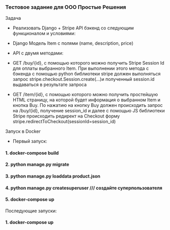 ### Тестовое задание для ООО Простые Решения

Задача

- Реализовать Django + Stripe API бэкенд со следующим функционалом и условиями:

- Django Модель Item с полями (name, description, price)

- API с двумя методами:

- GET /buy/{id}, c помощью которого можно получить Stripe Session Id для оплаты выбранного Item.
  При выполнении этого метода c бэкенда с помощью python библиотеки stripe должен выполняться запрос
  stripe.checkout.Session.create(...)и полученный session.id выдаваться в результате запроса

- GET /item/{id}, c помощью которого можно получить простейшую HTML страницу, на которой будет
  информация о выбранном Item и кнопка Buy. По нажатию на кнопку Buy должен происходить запрос на /buy/{id},
  получение session_id и далее с помощью JS библиотеки Stripe происходить редирект на Checkout форму
  stripe.redirectToCheckout(sessionId=session_id)

Запуск в Docker

- Первый запуск:
#### 1. docker-compose build
#### 2. python manage.py migrate
#### 3. python manage.py loaddata product.json
#### 4. python manage.py createsuperuser /// создайте суперпользователя
#### 5. docker-compose up
Последующие запуски:
#### 1. docker-compose up
